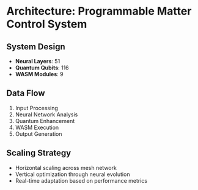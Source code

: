 # Architecture: Programmable Matter Control System

## System Design
- **Neural Layers**: 51
- **Quantum Qubits**: 116
- **WASM Modules**: 9

## Data Flow
1. Input Processing
2. Neural Network Analysis
3. Quantum Enhancement
4. WASM Execution
5. Output Generation

## Scaling Strategy
- Horizontal scaling across mesh network
- Vertical optimization through neural evolution
- Real-time adaptation based on performance metrics
